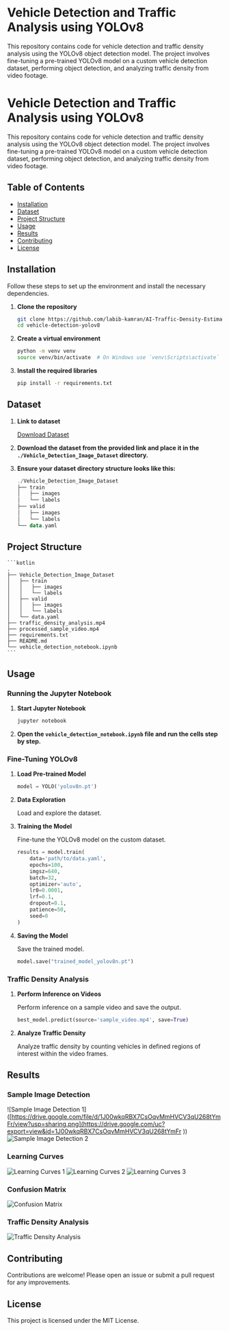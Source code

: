 
# Vehicle Detection and Traffic Analysis using YOLOv8

This repository contains code for vehicle detection and traffic density analysis using the YOLOv8 object detection model. The project involves fine-tuning a pre-trained YOLOv8 model on a custom vehicle detection dataset, performing object detection, and analyzing traffic density from video footage.



# Vehicle Detection and Traffic Analysis using YOLOv8

This repository contains code for vehicle detection and traffic density analysis using the YOLOv8 object detection model. The project involves fine-tuning a pre-trained YOLOv8 model on a custom vehicle detection dataset, performing object detection, and analyzing traffic density from video footage.

## Table of Contents

- [Installation](#installation)
- [Dataset](#dataset)
- [Project Structure](#project-structure)
- [Usage](#usage)
- [Results](#results)
- [Contributing](#contributing)
- [License](#license)

## Installation

Follow these steps to set up the environment and install the necessary dependencies.

1. **Clone the repository**

    ```sh
    git clone https://github.com/labib-kamran/AI-Traffic-Density-Estimation.git
    cd vehicle-detection-yolov8
    ```

2. **Create a virtual environment**

    ```sh
    python -m venv venv
    source venv/bin/activate  # On Windows use `venv\Scripts\activate`
    ```

3. **Install the required libraries**

    ```sh
    pip install -r requirements.txt
    ```

## Dataset

1. **Link to dataset**

    [Download Dataset](https://drive.google.com/file/d/1FkfG8fntezgUaSphCVbE1Keh60ycre41/view?pli=1)

2. **Download the dataset from the provided link and place it in the `./Vehicle_Detection_Image_Dataset` directory.**

3. **Ensure your dataset directory structure looks like this:**

    ```kotlin
    ./Vehicle_Detection_Image_Dataset
    ├── train
    │   ├── images
    │   └── labels
    ├── valid
    │   ├── images
    │   └── labels
    └── data.yaml
    ```

## Project Structure

    ```kotlin
    .
    ├── Vehicle_Detection_Image_Dataset
    │   ├── train
    │   │   ├── images
    │   │   └── labels
    │   ├── valid
    │   │   ├── images
    │   │   └── labels
    │   └── data.yaml
    ├── traffic_density_analysis.mp4
    ├── processed_sample_video.mp4
    ├── requirements.txt
    ├── README.md
    └── vehicle_detection_notebook.ipynb
    ```

## Usage

### Running the Jupyter Notebook

1. **Start Jupyter Notebook**

    ```sh
    jupyter notebook
    ```

2. **Open the `vehicle_detection_notebook.ipynb` file and run the cells step by step.**

### Fine-Tuning YOLOv8

1. **Load Pre-trained Model**

    ```python
    model = YOLO('yolov8n.pt')
    ```

2. **Data Exploration**

    Load and explore the dataset.

3. **Training the Model**

    Fine-tune the YOLOv8 model on the custom dataset.

    ```python
    results = model.train(
        data='path/to/data.yaml',
        epochs=100,
        imgsz=640,
        batch=32,
        optimizer='auto',
        lr0=0.0001,
        lrf=0.1,
        dropout=0.1,
        patience=50,
        seed=0
    )
    ```

4. **Saving the Model**

    Save the trained model.

    ```python
    model.save("trained_model_yolov8n.pt")
    ```

### Traffic Density Analysis

1. **Perform Inference on Videos**

    Perform inference on a sample video and save the output.

    ```python
    best_model.predict(source='sample_video.mp4', save=True)
    ```

2. **Analyze Traffic Density**

    Analyze traffic density by counting vehicles in defined regions of interest within the video frames.

## Results

### Sample Image Detection

![Sample Image Detection 1]([https://drive.google.com/file/d/1J00wkqRBX7CsOqvMmHVCV3qU268tYmFr/view?usp=sharing.png](https://drive.google.com/uc?export=view&id=1J00wkqRBX7CsOqvMmHVCV3qU268tYmFr
))
![Sample Image Detection 2](https://drive.google.com/file/d/1JTP-ew8s-nYkWckVlZIcND9nCTWdeg88/view?usp=sharing.png)

### Learning Curves

![Learning Curves 1](https://drive.google.com/file/d/1ayQMoxul3wU46S0NWJRLdXyyCK3iyt6M/view?usp=sharing)
![Learning Curves 2](https://drive.google.com/file/d/1PF9OuE6Uhk4ukLLMOqRqZxPaw4LdcWF-/view?usp=sharing)
![Learning Curves 3](https://drive.google.com/file/d/1rE5bC82NFI6ISQ9WmEMmjDNSRMS6LZtR/view?usp=sharing)

### Confusion Matrix

![Confusion Matrix](https://drive.google.com/file/d/1UHNCRJ6MCBnCUqxDbNxKJ_Rzklu6NdQj/view?usp=sharing)

### Traffic Density Analysis

![Traffic Density Analysis](https://drive.google.com/file/d/1qgbOkvyVfN8M8jRiwfoEl3DuM5xAsWd_/view?usp=sharing)

## Contributing

Contributions are welcome! Please open an issue or submit a pull request for any improvements.

## License

This project is licensed under the MIT License.
